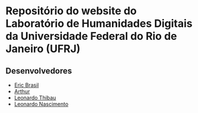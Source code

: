 # Repositório do website do Laboratório de Humanidades Digitais da Universidade Federal do Rio de Janeiro (UFRJ)

## Desenvolvedores

- [Eric Brasil](https://github.com/ericbrasiln)
- [Arthur](https://github.com/tutzlima)
- [Leonardo Thibau](https://github.com/l-thibau)
- [Leonardo Nascimento](https://github.com/leofn/)
